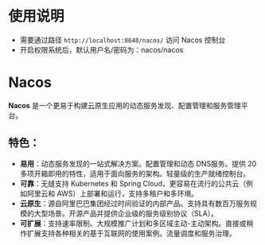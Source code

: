 # 使用说明

- 需要通过路径 `http://localhost:8848/nacos/` 访问 Nacos 控制台
- 开启权限系统后，默认用户名/密码为：nacos/nacos

# Nacos

**Nacos** 是一个更易于构建云原生应用的动态服务发现、配置管理和服务管理平台。

## 特色：

- **易用**：动态服务发现的一站式解决方案。配置管理和动态 DNS服务。提供 20 多项开箱即用的特性，适用于面向服务的架构。轻量级的生产就绪控制台。
- **可靠**：无缝支持 Kubernetes 和 Spring Cloud，更容易在流行的公共云（例如阿里云和 AWS）上部署和运行，支持多租户和多环境。
- **云原生**：源自阿里巴巴集团经过时间验证的内部产品。支持具有数百万服务规模的大型场景。开源产品并提供企业级的服务级别协议（SLA）。
- **可扩展**：支持速率限制、大规模推广计划和多区域主动-主动架构。直接或稍作扩展支持各种相关的基于互联网的使用案例。流量调度和服务治理。